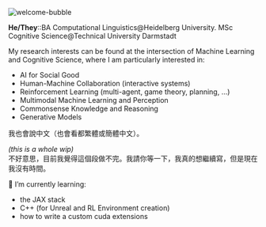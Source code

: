 ![welcome-bubble](https://user-images.githubusercontent.com/38283585/130285518-4667d2ea-a22c-4b9c-b808-37d2fe439a39.png)

**He/They**::BA Computational Linguistics@Heidelberg University. MSc Cognitive Science@Technical University Darmstadt

My research interests can be found at the intersection of Machine Learning and Cognitive Science, where I am particularly interested in:
- AI for Social Good
- Human-Machine Collaboration (interactive systems)
- Reinforcement Learning (multi-agent, game theory, planning, ...)
- Multimodal Machine Learning and Perception
- Commonsense Knowledge and Reasoning
- Generative Models


我也會說中文（也會看都繁體或簡體中文）。

_(this is a whole wip)_  
不好意思，目前我覺得這個段做不完。我請你等一下，我真的想繼續寫，但是現在我沒有時間。

🌱 I’m currently learning:
- the JAX stack
- C++ (for Unreal and RL Environment creation)
- how to write a custom cuda extensions

<!--
**benjaminbeilharz/benjaminbeilharz** is a ✨ _special_ ✨ repository because its `README.md` (this file) appears on your GitHub profile.

Here are some ideas to get you started:



- 👯 I’m looking to collaborate on ...
- 🤔 I’m looking for help with ...
- 💬 Ask me about ...
- 📫 How to reach me: ...

- ⚡ Fun fact: ...
-->
